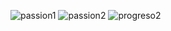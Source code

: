 ![passion1](https://user-images.githubusercontent.com/62770053/211339464-0142674e-8ad0-4a33-8d55-f401d0fc413c.PNG)
![passion2](https://user-images.githubusercontent.com/62770053/211339468-d669b1ec-fd30-42c7-b3d6-c120b7cef8dd.PNG)
![progreso2](https://user-images.githubusercontent.com/62770053/212111856-b122c0b6-a43b-4b18-a3cf-10479f8dac91.PNG)
